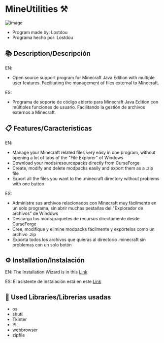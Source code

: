 # MineUtilities ⚒

![image](https://github.com/Lostdou/MineUtilities/assets/161231229/ee745896-6b9c-4d55-bc80-bcf957cb2d30)

- Program made by: Lostdou
- Programa hecho por: Lostdou

## 📚 Description/Descripción

EN:
- Open source support program for Minecraft Java Edition with multiple user features.
Facilitating the management of files external to Minecraft.

ES:
- Programa de soporte de código abierto para Minecraft Java Edition con múltiples funciones de usuario.
Facilitando la gestión de archivos externos a Minecraft.

## 📋 Features/Caracteristicas

EN:
- Manage your Minecraft related files very easy in one program, without opening a lot of tabs of the "File Explorer" of Windows
- Download your mods/resourcepacks directly from CurseForge
- Create, modify and delete modpacks easily and export them as a .zip file
- Export all the files you want to the .minecraft directory without problems with one button

ES:
- Administre sus archivos relacionados con Minecraft muy fácilmente en un solo programa, sin abrir muchas pestañas del "Explorador de archivos" de Windows
- Descarga tus mods/paquetes de recursos directamente desde CurseForge
- Cree, modifique y elimine modpacks fácilmente y expórtelos como un archivo .zip
- Exporta todos los archivos que quieras al directorio .minecraft sin problemas con un solo botón

## ⚙️ Installation/Instalación
EN:
The Installation Wizard is in this [Link](https://github.com/Lostdou/MineUtilities/releases/tag/v1.2)

ES:
El asistente de instalación está en este [Link](https://github.com/Lostdou/MineUtilities/releases/tag/v1.2)


## 🤖 Used Libraries/Librerias usadas

- os
- shutil
- Tkinter
- PIL
- webbrowser
- zipfile


